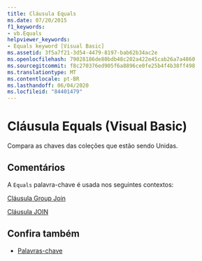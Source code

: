 ```yaml
---
title: Cláusula Equals
ms.date: 07/20/2015
f1_keywords:
- vb.Equals
helpviewer_keywords:
- Equals keyword [Visual Basic]
ms.assetid: 3f5a7f21-3d54-4479-8197-bab62b34ac2e
ms.openlocfilehash: 79028186de80bdb48c202a422e45cab26a7a4860
ms.sourcegitcommit: f8c270376ed905f6a8896ce0fe25b4f4b38ff498
ms.translationtype: MT
ms.contentlocale: pt-BR
ms.lasthandoff: 06/04/2020
ms.locfileid: "84401479"
---
```

# <a name="equals-clause-visual-basic"></a>Cláusula Equals (Visual Basic)
Compara as chaves das coleções que estão sendo Unidas.  
  
## <a name="remarks"></a>Comentários  
 A `Equals` palavra-chave é usada nos seguintes contextos:  
  
 [Cláusula Group Join](group-join-clause.md)  
  
 [Cláusula JOIN](join-clause.md)  
  
## <a name="see-also"></a>Confira também

- [Palavras-chave](../keywords/index.md)
